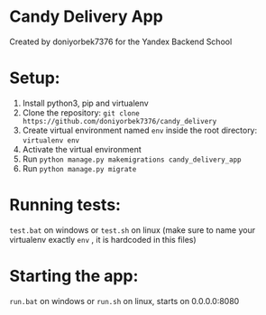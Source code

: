 # Candy Delivery App
Created by doniyorbek7376 for the Yandex Backend School 

# Setup:
1. Install python3, pip and virtualenv
2. Clone the repository: `git clone https://github.com/doniyorbek7376/candy_delivery`
3. Create virtual environment named `env` inside the root directory: `virtualenv env`
4. Activate the virtual environment
5. Run `python manage.py makemigrations candy_delivery_app` 
6. Run `python manage.py migrate`

# Running tests: 
`test.bat` on windows or `test.sh` on linux (make sure to name your virtualenv exactly `env` , it is hardcoded in this files)

# Starting the app:
`run.bat` on windows or `run.sh` on linux, starts on 0.0.0.0:8080

